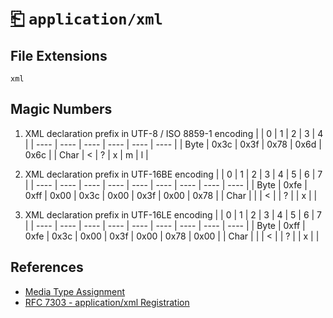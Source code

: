 # [⎗](../README.md) `application/xml`

## File Extensions

`xml`

## Magic Numbers

1. XML declaration prefix in UTF-8 / ISO 8859-1 encoding
   | | 0 | 1 | 2 | 3 | 4 |
   | ---- | ---- | ---- | ---- | ---- | ---- |
   | Byte | 0x3c | 0x3f | 0x78 | 0x6d | 0x6c |
   | Char | < | ? | x | m | l |

2. XML declaration prefix in UTF-16BE encoding
   | | 0 | 1 | 2 | 3 | 4 | 5 | 6 | 7 |
   | ---- | ---- | ---- | ---- | ---- | ---- | ---- | ---- | ---- |
   | Byte | 0xfe | 0xff | 0x00 | 0x3c | 0x00 | 0x3f | 0x00 | 0x78 |
   | Char | | | < | | ? | | x | |

3. XML declaration prefix in UTF-16LE encoding
   | | 0 | 1 | 2 | 3 | 4 | 5 | 6 | 7 |
   | ---- | ---- | ---- | ---- | ---- | ---- | ---- | ---- | ---- |
   | Byte | 0xff | 0xfe | 0x3c | 0x00 | 0x3f | 0x00 | 0x78 | 0x00 |
   | Char | | | < | | ? | | x | |

## References

- [Media Type Assignment](https://www.iana.org/assignments/media-types/application/xml)
- [RFC 7303 - application/xml Registration](https://datatracker.ietf.org/doc/html/rfc7303#section-9.1)
